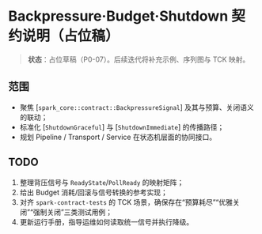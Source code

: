 # Backpressure·Budget·Shutdown 契约说明（占位稿）

> **状态**：占位草稿（P0-07）。后续迭代将补充示例、序列图与 TCK 映射。

## 范围
- 聚焦 [`spark_core::contract::BackpressureSignal`] 及其与预算、关闭语义的联动；
- 标准化 [`ShutdownGraceful`] 与 [`ShutdownImmediate`] 的传播路径；
- 规划 Pipeline / Transport / Service 在状态机层面的协同接口。

## TODO
1. 整理背压信号与 `ReadyState`/`PollReady` 的映射矩阵；
2. 给出 Budget 消耗/回滚与信号转换的参考实现；
3. 对齐 `spark-contract-tests` 的 TCK 场景，确保存在“预算耗尽”“优雅关闭”“强制关闭”三类测试用例；
4. 更新运行手册，指导运维如何读取统一信号并执行降级。

